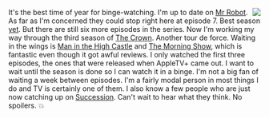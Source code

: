 <img src="http://images.scripting.com/archiveScriptingCom/2007/11/21/turkey.gif" border="0" align="right">It's the best time of year for binge-watching. I'm up to date on <a href="https://en.wikipedia.org/wiki/Mr._Robot">Mr Robot</a>. As far as I'm concerned they could stop right here at episode 7. Best season <a href="https://duckduckgo.com/?q=site%3Ascripting.com+%22Mr+Robot%22&t=h_&ia=web">yet</a>. But there are still six more episodes in the series. Now I'm working my way through the third season of <a href="https://en.wikipedia.org/wiki/The_Crown_(TV_series)">The Crown</a>. Another tour de force. Waiting in the wings is <a href="https://en.wikipedia.org/wiki/The_Man_in_the_High_Castle_(TV_series)">Man in the High Castle</a> and <a href="https://en.wikipedia.org/wiki/The_Morning_Show_(American_TV_series)">The Morning Show</a>, which is fantastic even though it got awful reviews. I only watched the first three episodes, the ones that were released when AppleTV+ came out. I want to wait until the season is done so I can watch it in a binge. I'm not a big fan of waiting a week between episodes. I'm a fairly modal person in most things I do and TV is certainly one of them. I also know a few people who are just now catching up on <a href="https://duckduckgo.com/?q=site%3Ascripting.com+Succession&t=h_&ia=web">Succession</a>. Can't wait to hear what they think. No spoilers. :boom:
